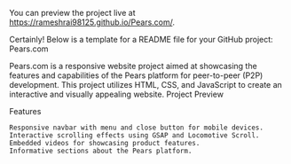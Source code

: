You can preview the project live at https://rameshrai98125.github.io/Pears.com/.

Certainly! Below is a template for a README file for your GitHub project:
Pears.com

Pears.com is a responsive website project aimed at showcasing the features and capabilities of the Pears platform for peer-to-peer (P2P) development. This project utilizes HTML, CSS, and JavaScript to create an interactive and visually appealing website.
Project Preview

Features

    Responsive navbar with menu and close button for mobile devices.
    Interactive scrolling effects using GSAP and Locomotive Scroll.
    Embedded videos for showcasing product features.
    Informative sections about the Pears platform.
